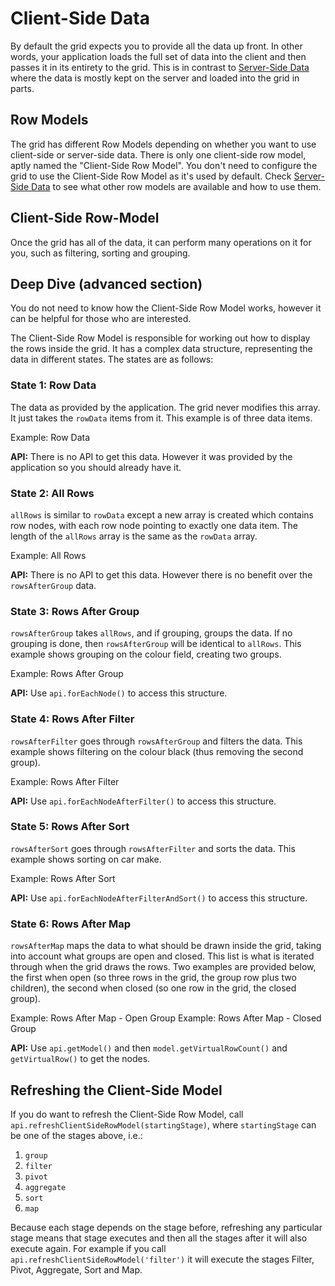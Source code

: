 <h1>Client-Side Data</h1>

By default the grid expects you to provide all the data up front. In other words, your application loads the full set of data into the client and then passes it in its entirety to the grid. This is in contrast to [Server-Side Data](../row-models/) where the data is mostly kept on the server and loaded into the grid in parts.

## Row Models

The grid has different Row Models depending on whether you want to use client-side or server-side data. There is only one client-side row model, aptly named the "Client-Side Row Model". You don't need to configure the grid to use the Client-Side Row Model as it's used by default. Check [Server-Side Data](../row-models/) to see what other row models are available and how to use them.


## Client-Side Row-Model


Once the grid has all of the data, it can perform many operations on it for you, such as filtering, sorting and grouping.

## Deep Dive (advanced section)


You do not need to know how the Client-Side Row Model works, however it can be helpful for those who are interested.


The Client-Side Row Model is responsible for working out how to display the rows inside the grid. It has a complex data structure, representing the data in different states. The states are as follows:

### State 1: Row Data


The data as provided by the application. The grid never modifies this array. It just takes the `rowData` items from it. This example is of three data items.

<image-caption src="/images/client-side-model/allData.jpg" alt="Row Data" width="22rem" centered="true">
    Example: Row Data
</image-caption>

**API:** There is no API to get this data. However it was provided by the application so you should already have it.

### State 2: All Rows

`allRows` is similar to `rowData` except a new array is created which contains row nodes, with each row node pointing to exactly one data item. The length of the `allRows` array is the same as the `rowData` array.

<image-caption src="/images/client-side-model/allRows.jpg" alt="All Rows" width="22rem" centered="true">
    Example: All Rows
</image-caption>

**API:** There is no API to get this data. However there is no benefit over the `rowsAfterGroup` data.

### State 3: Rows After Group


`rowsAfterGroup` takes `allRows`, and if grouping, groups the data. If no grouping is done, then `rowsAfterGroup` will be identical to `allRows`. This example shows grouping on the colour field, creating two groups.

<image-caption src="/images/client-side-model/rowsAfterGroup.jpg" alt="Rows After Group" width="22rem" centered="true">
    Example: Rows After Group
</image-caption>

**API:** Use `api.forEachNode()` to access this structure.

### State 4: Rows After Filter

`rowsAfterFilter` goes through `rowsAfterGroup` and filters the data. This example shows filtering on the colour black (thus removing the second group).

<image-caption src="/images/client-side-model/rowsAfterFilter.jpg" alt="Rows After Filter" width="22rem" centered="true">
    Example: Rows After Filter
</image-caption>

**API:** Use `api.forEachNodeAfterFilter()` to access this structure.

### State 5: Rows After Sort

`rowsAfterSort` goes through `rowsAfterFilter` and sorts the data. This example shows sorting on car make.

<image-caption src="/images/client-side-model/rowsAfterSort.jpg" alt="Rows After Sort" width="22rem" centered="true">
    Example: Rows After Sort
</image-caption>

**API:** Use `api.forEachNodeAfterFilterAndSort()` to access this structure.

### State 6: Rows After Map


`rowsAfterMap` maps the data to what should be drawn inside the grid, taking into account what groups are open and closed. This list is what is iterated through when the grid draws the rows. Two examples are provided below, the first when open (so three rows in the grid, the group row plus two children), the second when closed (so one row in the grid, the closed group).

<image-caption src="/images/client-side-model/rowsAfterMapOpen.jpg" alt="Rows After Map - Open Group" width="22rem" centered="true">
    Example: Rows After Map - Open Group
</image-caption>

<image-caption src="/images/client-side-model/rowsAfterMapClosed.jpg" alt="Rows After Map - Closed Group" width="22rem" centered="true">
    Example: Rows After Map - Closed Group
</image-caption>

**API:** Use `api.getModel()` and then `model.getVirtualRowCount()` and `getVirtualRow()` to get the nodes.

## Refreshing the Client-Side Model

If you do want to refresh the Client-Side Row Model, call `api.refreshClientSideRowModel(startingStage)`, where `startingStage` can be one of the stages above, i.e.:

1. `group`
1. `filter`
1. `pivot`
1. `aggregate`
1. `sort`
1. `map`

Because each stage depends on the stage before, refreshing any particular stage means that stage executes and then all the stages after it will also execute again. For example if you call `api.refreshClientSideRowModel('filter')` it will execute the stages Filter, Pivot, Aggregate, Sort and Map.

